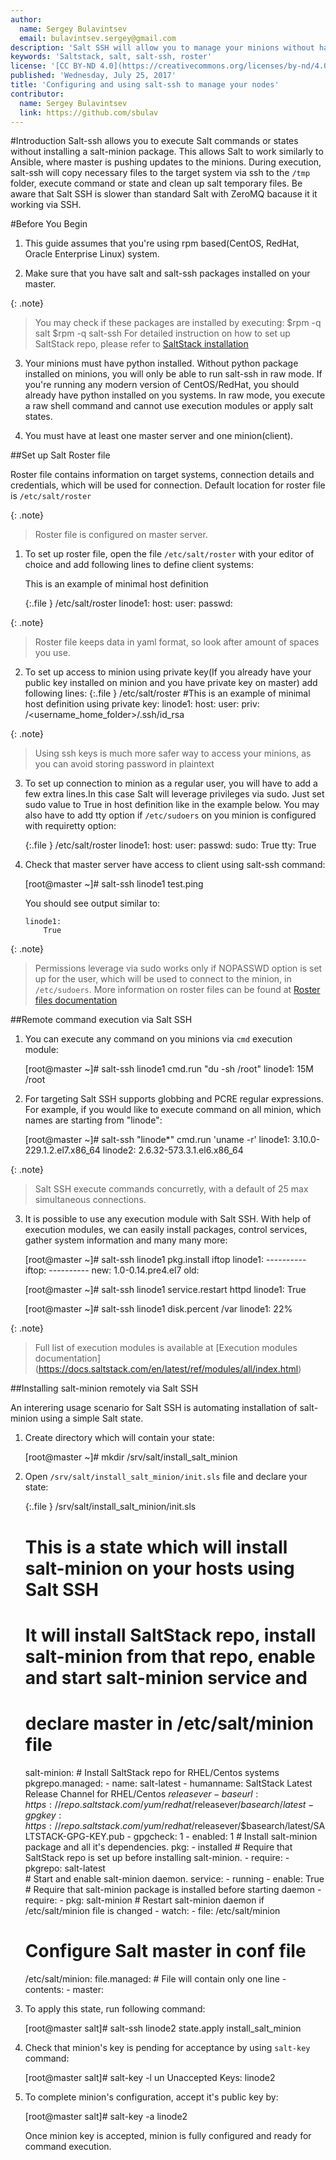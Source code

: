 ```yaml
---
author:
  name: Sergey Bulavintsev
  email: bulavintsev.sergey@gmail.com
description: 'Salt SSH will allow you to manage your minions without having to install salt-minion agent. Learn how to configure and use Salt SSH in this simple tutorial'
keywords: 'Saltstack, salt, salt-ssh, roster'
license: '[CC BY-ND 4.0](https://creativecommons.org/licenses/by-nd/4.0)'
published: 'Wednesday, July 25, 2017'
title: 'Configuring and using salt-ssh to manage your nodes'
contributor:
  name: Sergey Bulavintsev
  link: https://github.com/sbulav
---
```


#Introduction
Salt-ssh allows you to execute Salt commands or states without installing a salt-minion package.
This allows Salt to work similarly to Ansible, where master is pushing updates to the minions.
During execution, salt-ssh will copy necessary files to the target system via ssh to the `/tmp` folder, execute command or state and clean up salt temporary files.
Be aware that Salt SSH is slower than standard Salt with ZeroMQ bacause it it working via SSH.


#Before You Begin

1.  This guide assumes that you're using rpm based(CentOS, RedHat, Oracle Enterprise Linux) system.

2.  Make sure that you have salt and salt-ssh packages installed on your master.

{: .note}
>
>  You may check if these packages are installed by executing:
>  $rpm -q salt
>  $rpm -q salt-ssh
>  For detailed instruction on how to set up SaltStack repo, please refer to [SaltStack installation](https://www.linode.com/docs/applications/configuration-management/install-and-configure-salt-master-and-minion-servers)

3.  Your minions must have python installed. Without python package installed on minions, you will only be able to run salt-ssh in raw mode. If you're running any modern version of CentOS/RedHat, you should already have python installed on you systems. In raw mode, you execute a raw shell command and cannot use execution modules or apply salt states.

4.  You must have at least one master server and one minion(client). 

##Set up Salt Roster file

Roster file contains information on target systems, connection details and credentials, which will be used for connection.
Default location for roster file is `/etc/salt/roster`

{: .note}
>
>  Roster file is configured on master server.

1.  To set up roster file, open the file `/etc/salt/roster` with your editor of choice and add following lines to define client systems:

    This is an example of minimal host definition

    {:.file }
    /etc/salt/roster
    linode1:
        host: <IPADDRESS OR HOSTNAME>
        user: <username>
        passwd: <password>
  
{: .note}
>
>  Roster file keeps data in yaml format, so look after amount of spaces you use.

2.  To set up access to minion using private key(If you already have your public key installed on minion and you have private key on master) add following lines:
    {:.file }
    /etc/salt/roster
    #This is an example of minimal host definition using private key:
    linode1:
        host: <IPADDRESS OR HOSTNAME>
        user: <username>
        priv: /<username_home_folder>/.ssh/id_rsa

{: .note}
>
>  Using ssh keys is much more safer way to access your minions, as you can avoid storing password in plaintext
 
3.  To set up connection to minion as a regular user, you will have to add a few extra lines.In this case Salt will leverage privileges via sudo. Just set sudo value to True in host definition like in the example below. You may also have to add tty option if `/etc/sudoers` on you minion is configured with requiretty option:

    {:.file }
    /etc/salt/roster
    linode1:
        host: <IPADDRESS OR HOSTNAME>
        user: <username>
        passwd: <password>
        sudo: True
        tty: True

4.  Check that master server have access to client using salt-ssh command:

    [root@master ~]# salt-ssh linode1 test.ping

    You should see output similar to:

        linode1:
            True

{: .note}
>
> Permissions leverage via sudo works only if NOPASSWD option is set up for the user, which will be used to connect to the minion, in `/etc/sudoers`.
> More information on roster files can be found at [Roster files documentation](https://docs.saltstack.com/en/latest/topics/ssh/roster.html#ssh-roster)

##Remote command execution via Salt SSH
    
1.  You can execute any command on you minions via `cmd` execution module:

    [root@master ~]# salt-ssh linode1 cmd.run "du -sh /root"
        linode1:
            15M /root

2.  For targeting Salt SSH supports globbing and PCRE regular expressions. For example, if you would like to execute command on all minion, which names are starting from "linode":

    [root@master ~]# salt-ssh "linode*" cmd.run 'uname -r'
    linode1:
        3.10.0-229.1.2.el7.x86_64
    linode2:
        2.6.32-573.3.1.el6.x86_64

{: .note}
>
> Salt SSH execute commands concurretly, with a default of 25 max simultaneous connections.

3.  It is possible to use any execution module with Salt SSH. With help of execution modules, we can easily install packages, control services, gather system information and many many more:

    [root@master ~]# salt-ssh linode1 pkg.install iftop
    linode1:
        ----------
        iftop:
            ----------
            new:
                1.0-0.14.pre4.el7
            old:

    [root@master ~]# salt-ssh linode1 service.restart httpd
        linode1:
            True

    [root@master ~]# salt-ssh linode1 disk.percent /var
        linode1:
            22%

{: .note}
>
> Full list of execution modules is available at [Execution modules documentation] (https://docs.saltstack.com/en/latest/ref/modules/all/index.html)

##Installing salt-minion remotely via Salt SSH

An interering usage scenario for Salt SSH is automating installation of salt-minion using a simple Salt state.

1.  Create directory which will contain your state:

    [root@master ~]# mkdir /srv/salt/install_salt_minion

2.  Open `/srv/salt/install_salt_minion/init.sls` file and declare your state:

    {:.file }
    /srv/salt/install_salt_minion/init.sls
    # This is a state which will install salt-minion on your hosts using Salt SSH
    # It will install SaltStack repo, install salt-minion from that repo, enable and start salt-minion service and
    # declare master in /etc/salt/minion file
    salt-minion:
        # Install SaltStack repo for RHEL/Centos systems
        pkgrepo.managed:
            - name: salt-latest
            - humanname: SaltStack Latest Release Channel for RHEL/Centos $releasever
            - baseurl: https://repo.saltstack.com/yum/redhat/$releasever/$basearch/latest
            - gpgkey: https://repo.saltstack.com/yum/redhat/$releasever/$basearch/latest/SALTSTACK-GPG-KEY.pub
            - gpgcheck: 1
            - enabled: 1
        # Install salt-minion package and all it's dependencies. 
        pkg:
            - installed
            # Require that SaltStack repo is set up before installing salt-minion.
            - require:
                - pkgrepo: salt-latest      
        # Start and enable salt-minion daemon. 
        service:
            - running
            - enable: True
            # Require that salt-minion package is installed before starting daemon
            - require:
                - pkg: salt-minion
            # Restart salt-minion daemon if /etc/salt/minion file is changed
            - watch:
                - file: /etc/salt/minion      

    # Configure Salt master in conf file
    /etc/salt/minion:
        file.managed:
            # File will contain only one line
            - contents: 
                - master: <IPADDRESS OR HOSTNAME>

3.  To apply this state, run following command:

    [root@master salt]#  salt-ssh linode2 state.apply install_salt_minion
    
4.  Check that minion's key is pending for acceptance by using `salt-key` command:

    [root@master salt]# salt-key -l un
    Unaccepted Keys:
        linode2

5.  To complete minion's configuration, accept it's public key by:

    [root@master salt]# salt-key -a linode2

    Once minion key is accepted, minion is fully configured and ready for command execution.
